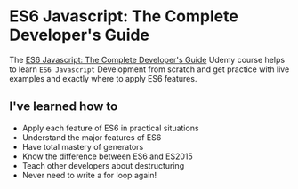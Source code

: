 # ES6 Javascript: The Complete Developer's Guide

The [ES6 Javascript: The Complete Developer's Guide](https://www.udemy.com/javascript-es6-tutorial/) Udemy course helps to learn `ES6 Javascript` Development from scratch and get practice with live examples and exactly where to apply ES6 features.

## I've learned how to
- Apply each feature of ES6 in practical situations
- Understand the major features of ES6
- Have total mastery of generators
- Know the difference between ES6 and ES2015
- Teach other developers about destructuring
- Never need to write a for loop again!